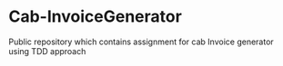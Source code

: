 # Cab-InvoiceGenerator
Public repository which contains assignment for cab Invoice generator using TDD approach
